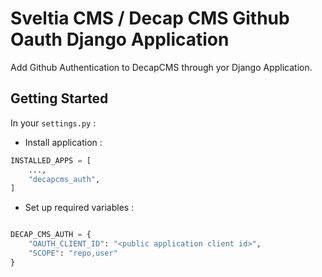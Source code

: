 # Sveltia CMS / Decap CMS Github Oauth Django Application

Add Github Authentication to DecapCMS through yor Django Application.

## Getting Started

In your `settings.py` :

- Install application :

```py
INSTALLED_APPS = [
    ...,
    "decapcms_auth",
]
```

- Set up required variables :

```py

DECAP_CMS_AUTH = {
    "OAUTH_CLIENT_ID": "<public application client id>",
    "SCOPE": "repo,user"
}
```
